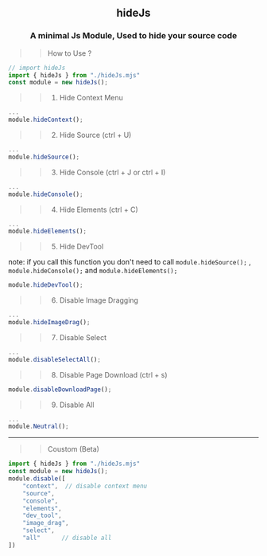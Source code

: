 <h2 align="center">hideJs</h2>
<h3 align="center">A minimal Js Module, Used to hide your source code</h3>

>> How to Use ?

```js
// import hideJs
import { hideJs } from "./hideJs.mjs"
const module = new hideJs();
```

>> 1. Hide Context Menu

```js
...
module.hideContext();
```

>> 2. Hide Source (ctrl + U)
```js
...
module.hideSource();
```

>> 3. Hide Console (ctrl + J or ctrl + I)
```js
...
module.hideConsole();
```

>> 4. Hide Elements (ctrl + C)
```js
...
module.hideElements();
```

>> 5. Hide DevTool 


note: if you call this function you don't need to call `module.hideSource();` , `module.hideConsole();` and `module.hideElements();`
```js
module.hideDevTool();
```

>> 6. Disable Image Dragging

```js
...
module.hideImageDrag();
```

>> 7. Disable Select 
```js
...
module.disableSelectAll();
```


>> 8. Disable Page Download (ctrl + s)
```js
module.disableDownloadPage();
```

>> 9. Disable All 
```js
...
module.Neutral();
```

---
>> Coustom (Beta)

```js
import { hideJs } from "./hideJs.mjs"
const module = new hideJs();
module.disable([
    "context",  // disable context menu
    "source",   
    "console",  
    "elements", 
    "dev_tool", 
    "image_drag",
    "select",
    "all"      // disable all
])
```
